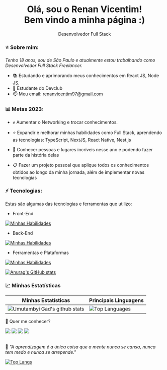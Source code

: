 <h1 align='center'>
  Olá, sou o Renan Vicentim!
  <br/>
  Bem vindo a minha página :)
</h1>

<p align='center'>
  Desenvolvedor Full Stack
</p>

### ⭐ Sobre mim:

<p>
  <em>
    Tenho 18 anos, sou de São Paulo e atualmente estou trabalhando como Desenvolvedor Full Stack Freelancer.
  </em>
</p>

- 📚 Estudando e aprimorando meus conhecimentos em React JS, Node JS.
- 🥇 Estudante do Devclub
- 📫 Meu email: renanvicentim97@gmail.com

### 📊 Metas 2023:

- ✊ Aumentar o Networking e trocar conhecimentos.

- ⭐ Expandir e melhorar minhas habilidades como Full Stack, aprendendo as tecnologias: TypeScript, NextJS, React Native, Nest.js

- 💙 Conhecer pessoas e lugares incríveis nesse ano e podendo fazer parte da história delas

- 📋 Fazer um projeto pessoal que aplique todos os conhecimentos obtidos ao longo da minha jornada, além de implementar novas tecnologias

### ⚡ Tecnologias:

Estas são algumas das tecnologias e ferramentas que utilizo:

- Front-End

[![Minhas Habilidades](https://skillicons.dev/icons?i=html,css,js,react,styledcomponents,tailwind,bootstrap,sass,materialui)](https://skillicons.dev)

- Back-End

[![Minhas Habilidades](https://skillicons.dev/icons?i=nodejs,express,docker,mongodb,mysql,postgres)](https://skillicons.dev)

- Ferramentas e Plataformas

[![Minhas Habilidades](https://skillicons.dev/icons?i=git,githubactions,gitlab,figma)](https://skillicons.dev)

[![Anurag's GitHub stats](https://github-readme-stats.vercel.app/api?username=renanvicentim)](https://github.com/anuraghazra/github-readme-stats)

### 📈 Minhas Estatísticas

| Minhas Estatísticas                                                                                                                                                            | Principais Linguagens                                                                                                                                                                     |
| ------------------------------------------------------------------------------------------------------------------------------------------------------------------------ | ---------------------------------------------------------------------------------------------------------------------------------------------------------------------------------- |
| ![Umutambyi Gad's github stats](https://github-readme-stats.vercel.app/api?username=Kayke-Fujinaka&show_icons=true&hide_border=true&count_private=true&theme=jolly) | ![Top Languages](https://github-readme-stats.vercel.app/api/top-langs/?username=Kayke-Fujinaka&langs_count=10&count_private=true&hide_border=true&theme=jolly&layout=compact) |

💬 Quer me conhecer?

<div>
  <a href="https://www.linkedin.com/in/renanvicentim" target="_blank"><img src="https://img.shields.io/badge/-LinkedIn-%230077B5?style=for-the-badge&logo=linkedin&logoColor=white" target="_blank"></a>
  <a href="https://api.whatsapp.com/send/?phone=%2B5511995995912&text&app_absent=0" target="_blank"><img src="https://img.shields.io/badge/WhatsApp-25D366?style=for-the-badge&logo=whatsapp&logoColor=white" target="_blank"></a>
  <a href = "mailto:renanvicentim97@gmail.com"><img src="https://img.shields.io/badge/-Gmail-%23333?style=for-the-badge&logo=gmail&logoColor=white" target="_blank"></a>
  <a href="https://www.instagram.com/renanvicentim_/" target="_blank"><img src="https://img.shields.io/badge/-Instagram-%23E4405F?style=for-the-badge&logo=instagram&logoColor=white" target="_blank"></a>
  
</div>
<br>
<p>🧠 <span style="font-style:italic">"A aprendizagem é a única coisa que a mente nunca se cansa, nunca tem medo e nunca se arrepende."</span></p>

[![Top Langs](https://github-readme-stats.vercel.app/api/top-langs/?username=renanvicentim&layout=compact)](https://github.com/anuraghazra/github-readme-stats)
